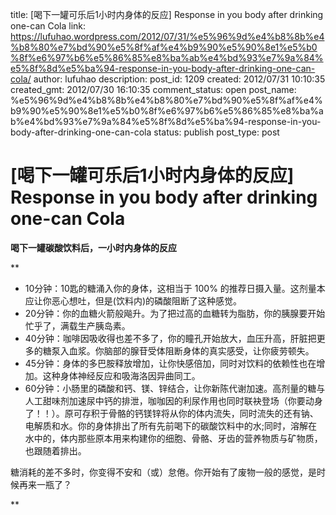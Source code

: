 title: [喝下一罐可乐后1小时内身体的反应] Response in you body after drinking one-can Cola
link: https://lufuhao.wordpress.com/2012/07/31/%e5%96%9d%e4%b8%8b%e4%b8%80%e7%bd%90%e5%8f%af%e4%b9%90%e5%90%8e1%e5%b0%8f%e6%97%b6%e5%86%85%e8%ba%ab%e4%bd%93%e7%9a%84%e5%8f%8d%e5%ba%94-response-in-you-body-after-drinking-one-can-cola/
author: lufuhao
description: 
post_id: 1209
created: 2012/07/31 10:10:35
created_gmt: 2012/07/30 16:10:35
comment_status: open
post_name: %e5%96%9d%e4%b8%8b%e4%b8%80%e7%bd%90%e5%8f%af%e4%b9%90%e5%90%8e1%e5%b0%8f%e6%97%b6%e5%86%85%e8%ba%ab%e4%bd%93%e7%9a%84%e5%8f%8d%e5%ba%94-response-in-you-body-after-drinking-one-can-cola
status: publish
post_type: post

# [喝下一罐可乐后1小时内身体的反应] Response in you body after drinking one-can Cola

**喝下一罐碳酸饮料后，一小时内身体的反应**

**

  * 10分钟：10匙的糖涌入你的身体，这相当于 100% 的推荐日摄入量。这剂量本应让你恶心想吐，但是(饮料内)的磷酸阻断了这种感觉。
  * 20分钟：你的血糖火箭般飚升。为了把过高的血糖转为脂肪，你的胰腺要开始忙乎了，满载生产胰岛素。
  * 40分钟：咖啡因吸收得也差不多了，你的瞳孔开始放大，血压升高，肝脏把更多的糖泵入血浆。你脑部的腺苷受体阻断身体的真实感受，让你疲劳顿失。
  * 45分钟：身体的多巴胺释放增加，让你快感倍加，同时对饮料的依赖性也在增加。这种身体神经反应和吸海洛因异曲同工。
  * 60分钟：小肠里的磷酸和钙、镁、锌结合，让你新陈代谢加速。高剂量的糖与人工甜味剂加速尿中钙的排泄，咖咖因的利尿作用也同时联袂登场（你要动身了！！）。原可存积于骨骼的钙镁锌将从你的体内流失，同时流失的还有钠、电解质和水。你的身体排出了所有先前喝下的碳酸饮料中的水;同时，溶解在水中的，体内那些原本用来构建你的细胞、骨骼、牙齿的营养物质与矿物质，也跟随着排出。

糖消耗的差不多时，你变得不安和（或）怠倦。你开始有了废物一般的感觉，是时候再来一瓶了？

**